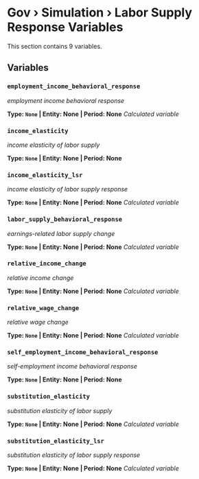 # Gov › Simulation › Labor Supply Response Variables

This section contains 9 variables.

## Variables

### `employment_income_behavioral_response`
*employment income behavioral response*

**Type: `None` | Entity: None | Period: None**
*Calculated variable*

### `income_elasticity`
*income elasticity of labor supply*

**Type: `None` | Entity: None | Period: None**

### `income_elasticity_lsr`
*income elasticity of labor supply response*

**Type: `None` | Entity: None | Period: None**
*Calculated variable*

### `labor_supply_behavioral_response`
*earnings-related labor supply change*

**Type: `None` | Entity: None | Period: None**
*Calculated variable*

### `relative_income_change`
*relative income change*

**Type: `None` | Entity: None | Period: None**
*Calculated variable*

### `relative_wage_change`
*relative wage change*

**Type: `None` | Entity: None | Period: None**
*Calculated variable*

### `self_employment_income_behavioral_response`
*self-employment income behavioral response*

**Type: `None` | Entity: None | Period: None**

### `substitution_elasticity`
*substitution elasticity of labor supply*

**Type: `None` | Entity: None | Period: None**
*Calculated variable*

### `substitution_elasticity_lsr`
*substitution elasticity of labor supply response*

**Type: `None` | Entity: None | Period: None**
*Calculated variable*
